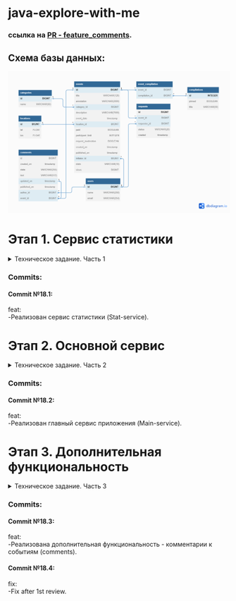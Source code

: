 # java-explore-with-me  

### ссылка на [PR - feature_comments](https://github.com/sashajaaa/java-explore-with-me/pull/5).

## Схема базы данных:  
![er-diagram](er_diagram.png)

# Этап 1. Сервис статистики  
<details> <summary> Техническое задание. Часть 1 </summary>  

Первый этап — реализация сервиса статистики. Его функционал достаточно прост и ограничен,
поэтому начать с него будет лучше всего. Реализация сервиса статистики позволит вам
разобраться со спецификацией API и основными требованиями ТЗ, а также подготовить сборку
проекта.

На первом этапе необходимо:
1. Реализовать сервис статистики в соответствии со спецификацией:
   [ewm-stats-service.json](https://raw.githubusercontent.com/yandex-praktikum/java-explore-with-me/main/ewm-stats-service-spec.json).
2. Реализовать HTTP-клиент для работы с сервисом статистики.
3. Подготовить сборку проекта.
4. Определиться с тематикой дополнительной функциональности, которую вы будете реализовывать.

### Базовые требования
Разработка должна вестись в публичном репозитории, созданном на основе
[шаблона](https://github.com/yandex-praktikum/java-explore-with-me).

Весь код первого этапа разместите в отдельной ветке с именем `stat_svc`.

### Что будет проверяться

* Работающая сборка проекта:
    * проект компилируется без ошибок;
    * сервис статистики успешно запускается в докер-контейнере;
    * экземпляр PostgreSQL для сервиса статистики успешно запускается в докер-контейнере.
* Корректная работа сервиса статистики:
    * все эндпоинты отрабатывают в соответствии со спецификацией;
    * данные успешно сохраняются и выгружаются из базы данных;
    * реализован HTTP-клиент сервиса статистики.

##### 💡 На этом этапе у вас две итерации проверки работы.

### Как подготовить сборку проекта

1. Учитывайте многомодульность.

Приложение дипломного проекта должно состоять из двух отдельно запускаемых сервисов — в
контексте сборки проекта при помощи Maven это означает, что проект будет многомодульным.
Но это ещё не всё. Сами сервисы можно также разбить на подмодули.

Сервис статистики должен состоять из HTTP-сервиса и HTTP-клиента. Это значит, что модуль
статистики можно разделить на два подмодуля.

Механизм взаимодействия сервиса и клиента предполагает, что они будут использовать одни и
те же объекты для запросов и ответов. Исходя из этого, можно выделить еще один подмодуль,
в котором будут размещены общие классы DTO.

Структуру модулей и зависимостей можно представить в виде такой схемы.
![img.png](img.png)

2. Поработайте с файлами.
    *  модули основного сервиса и сервиса статистики должны содержать `dockerfile`;
    * в корне проекта должен быть создан файл `docker-compose.yml`, описывающий запуск
      контейнеров с сервисами проекта и базами данных для них.
    * файл `pom.xml`, описывающий сборку основного сервиса, на данном этапе должен содержать
      только указание на родительский модуль и идентификатор артефакта.

3. Проверьте обязательные зависимости.

Одной из обязательных зависимостей в каждом из сервисов должен быть `Spring BootActuator`.
Вот идентификаторы для её добавления.
```java
<dependency>
    <groupId>org.springframework.boot</groupId>
    <artifactId>spring-boot-starter-actuator</artifactId>
</dependency>
```

### После завершения ревью
Когда все замечания ревьюера будут устранены и ваш Pull Request будет утверждён,
не забудьте сделать слияние изменений из ветки `stats-svc` в ветку `main`. Для этого
перейдите в ваш Pull Request на платформе GitHub и нажмите кнопку `Merge pull request`.

Начинать большой проект всегда сложно, но важно сделать первый шаг.

Приступайте к первому этапу! (^_-)≡☆  
</details>  

### Commits:  
#### Commit №18.1:  
feat:  
-Реализован сервис статистики (Stat-service).  

# Этап 2. Основной сервис  
<details> <summary> Техническое задание. Часть 2 </summary>  

На прошлом этапе вы подготовили Maven-проект и модуль статистики, который состоит из HTTP-сервиса и HTTP-клиента.
Теперь пришло время реализации основного сервиса! Для начала просмотрите ещё раз техническое задание и изучите
[спецификацию API основного сервиса](https://raw.githubusercontent.com/yandex-praktikum/java-explore-with-me/main/ewm-main-service-spec.json).

### Базовые требования
Реализация должна вестись в отдельной ветке с именем `main_svc`. Эта ветка должна основываться на ветке `main`,
в которую слиты изменения предыдущего этапа.

### Что будет проверяться
1. Работающая сборка проекта:
    * проект компилируется без ошибок;
    * основной сервис и сервис статистики успешно запускаются в Docker-контейнерах;
    * для каждого сервиса запускается свой экземпляр PostgreSQL в Docker-контейнере.
2. Корректная работа основного сервиса:
    * все эндпоинты отрабатывают в соответствии со спецификацией;
    * данные успешно сохраняются и выгружаются из базы данных;
    * основной сервис и сервис статистики корректно взаимодействуют;
    * реализация работы с данными не производит лишней нагрузки на базу данных.

##### 💡 На этом этапе у вас три итерации проверки работы.

### После завершения ревью
Также же как и на первом этапе, после того, как все замечания ревьюера будут устранены и ваш Pull Request будет
утверждён — сделайте слияние изменений из ветки `main-svc` в ветку `main`. Для этого вам нужно перейти в ваш
Pull Request на платформе GitHub и нажать кнопку `Merge pull request`.

Не останавливайтесь — всё получится.

Приступайте ко второму этапу! ヽ(・∀・)ﾉ  
</details>  

### Commits:
#### Commit №18.2:
feat:  
-Реализован главный сервис приложения (Main-service).  

# Этап 3. Дополнительная функциональность
<details> <summary> Техническое задание. Часть 3 </summary>  

Вы уже спроектировали полноценное приложение — и бóльшая часть
дипломной работы позади.
Поздравляем!

Осталось последнее задание — реализация выбранной вами дополнительной
функциональности.
На этом этапе вам предстоит, во-первых, реализовать саму функциональность,
а также написать базовые Postman-тесты, которые будут проверять её
работоспособность.

### Базовые требования
Реализация должна вестись в отдельной ветке с именем `feature_NAME`,
где `NAME` — краткое название дополнительной функциональности:
* `comments` — комментарии к событиям;
* `subscriptions` — подписки на других пользователей;
* `rating_events` — лайки/дизлайки, рейтинг мероприятий;
* `location_processing` — администрирование локаций;
* `moderation_enhancement` — модерация событий администратором;

> 🔧 Ветка `feature_NAME` должна основываться на ветке `main`, в которую
слиты изменения предыдущего этапа.

### Что будет проверяться
* Работоспособность сервисов, реализованных на предыдущих этапах.
* Наличие базовых Postman-тестов. Они должны проверять коды ответов
  спроектированных вами эндпоинтов в рамках реализации выбранной функциональности.
* Полнота и корректность реализации выбранной функциональности.

### Путь к Postman-коллекции
Вам нужно экспортировать Postman-коллекцию и сохранить её в папке Postman.
Сам файл должен называться `feature.json`. Путь к файлу в репозитории
должен быть `postman/feature.json`.

> 💡 На этом этапе у вас три итерации проверки работы.
Последнее усилие — и вы у цели.

### Когда все готово
После того как диплом будет готов, его нужно сдать архивом.
Это необходимо, чтобы сформировать цифровой след — он будет
олицетворять факт успешно завершенного обучения.
Для этого сделайте следующее.

1. В `Readme.md` добавьте ссылку на пул-реквест, открытый из ветки
   `feature_NAME` в main. Прикладывайте ссылку именно на пул-реквест,
   а не на репозиторий, чтобы ревьюер мог оставить комментарии.
2. В аккаунте GitHub выберите ветку — `feature_NAME`.
3. Нажмите на кнопку “Code” и выберите “Download ZIP”.

![img_1.png](img_1.png)
> 💡 ВАЖНО! Если размер архива больше 10 МБ, сообщите об этом куратору.
Отправьте загруженный архив с кодом через форму, которую вы видите
на скриншоте ниже.

![img_2.png](img_2.png)
Не забудьте обновлять архив перед каждой проверкой. Если код в архиве и
репозитории будет отличаться, работа будет отклонена от проверки.
Как только работа будет зачтена, нажмите кнопку `“Merge”`, чтобы применить
изменения из ветки с фичей в `main`.

Поздравляем! Вы проделали огромную работу! Вас ждёт ваше последнее
ревью в Практикуме. После него начнётся ваш самостоятельный путь
в профессии Java-разработчика!

Приступайте к финальному этапу! (╯✧▽✧)╯  
</details>  

### Commits:
#### Commit №18.3:
feat:  
-Реализована дополнительная функциональность - комментарии к событиям (comments).  

#### Commit №18.4:
fix:  
-Fix after 1st review.  
